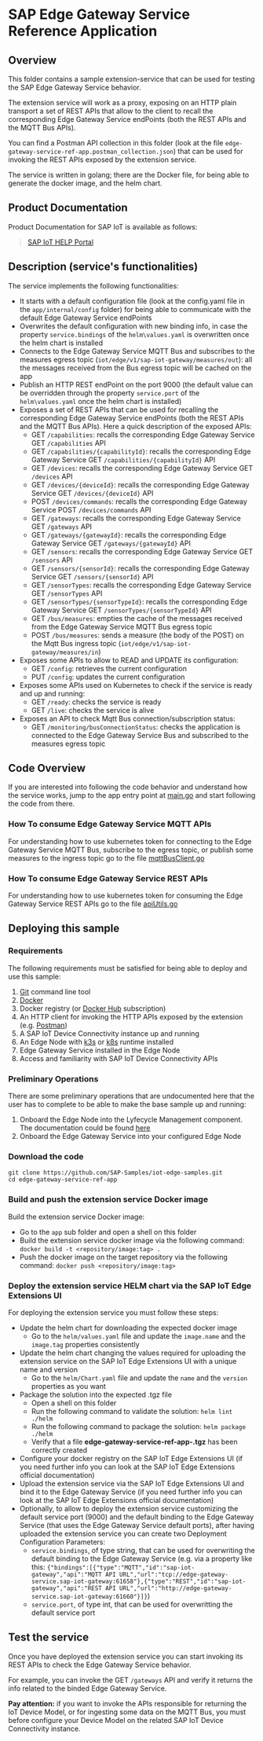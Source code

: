 # SAP Edge Gateway Service Reference Application

## Overview
This folder contains a sample extension-service that can be used for testing the SAP Edge Gateway Service behavior.

The extension service will work as a proxy, exposing on an HTTP plain transport a set of REST APIs that allow to the client to recall the corresponding Edge Gateway Service endPoints (both the REST APIs and the MQTT Bus APIs).

You can find a Postman API collection in this folder (look at the file `edge-gateway-service-ref-app.postman_collection.json`) that can be used for invoking the REST APIs exposed by the extension service.

The service is written in golang; there are the Docker file, for being able to generate the docker image, and the helm chart.

## Product Documentation
Product Documentation for SAP IoT is available as follows:
>[SAP IoT HELP Portal](https://help.sap.com/viewer/p/SAP_IoT)

## Description (service's functionalities)
The service implements the following functionalities:
* It starts with a default configuration file (look at the config.yaml file in the `app/internal/config` folder) for being able to communicate with the default Edge Gateway Service endPoints
* Overwrites the default configuration with new binding info, in case the property `service.bindings` of the `helm\values.yaml` is overwritten once the helm chart is installed
* Connects to the Edge Gateway Service MQTT Bus and subscribes to the measures egress topic (`iot/edge/v1/sap-iot-gateway/measures/out`): all the messages received from the Bus egress topic will be cached on the app
* Publish an HTTP REST endPoint on the port 9000 (the default value can be overridden through the property `service.port` of the `helm\values.yaml` once the helm chart is installed)
* Exposes a set of REST APIs that can be used for recalling the corresponding Edge Gateway Service endPoints (both the REST APIs and the MQTT Bus APIs). Here a quick description of the exposed APIs:
  * GET `/capabilities`: recalls the corresponding Edge Gateway Service GET `/capabilities` API
  * GET `/capabilities/{capabilityId}`: recalls the corresponding Edge Gateway Service GET `/capabilities/{capabilityId}` API
  * GET `/devices`: recalls the corresponding Edge Gateway Service GET `/devices` API
  * GET `/devices/{deviceId}`: recalls the corresponding Edge Gateway Service GET `/devices/{deviceId}` API
  * POST `/devices/commands`: recalls the corresponding Edge Gateway Service POST `/devices/commands` API
  * GET `/gateways`: recalls the corresponding Edge Gateway Service GET `/gateways` API
  * GET `/gateways/{gatewayId}`: recalls the corresponding Edge Gateway Service GET `/gateways/{gatewayId}` API
  * GET `/sensors`: recalls the corresponding Edge Gateway Service GET `/sensors` API
  * GET `/sensors/{sensorId}`: recalls the corresponding Edge Gateway Service GET `/sensors/{sensorId}` API
  * GET `/sensorTypes`: recalls the corresponding Edge Gateway Service GET `/sensorTypes` API
  * GET `/sensorTypes/{sensorTypeId}`: recalls the corresponding Edge Gateway Service GET `/sensorTypes/{sensorTypeId}` API
  * GET `/bus/measures`: empties the cache of the messages received from the Edge Gateway Service MQTT Bus egress topic
  * POST `/bus/measures`: sends a measure (the body of the POST) on the Mqtt Bus ingress topic (`iot/edge/v1/sap-iot-gateway/measures/in`)
* Exposes some APIs to allow to READ and UPDATE its configuration:
  * GET `/config`: retrieves the current configuration
  * PUT `/config`: updates the current configuration
* Exposes some APIs used on Kubernetes to check if the service is ready and up and running:
  * GET `/ready`: checks the service is ready
  * GET `/live`: checks the service is alive
* Exposes an API to check Mqtt Bus connection/subscription status:
  * GET `/monitoring/busConnectionStatus`: checks the application is connected to the Edge Gateway Service Bus and subscribed to the measures egress topic

## Code Overview
If you are interested into following the code behavior and understand how the service works, jump to the app entry point at [main.go](app/cmd/main.go) and start following the code from there.

### How To consume Edge Gateway Service MQTT APIs
For understanding how to use kubernetes token for connecting to the Edge Gateway Service MQTT Bus, subscribe to the egress topic, or publish some measures to the ingress topic go to the file [mqttBusClient.go](app/internal/apis/mqttBusClient.go)

### How To consume Edge Gateway Service REST APIs
For understanding how to use kubernetes token for consuming the Edge Gateway Service REST APIs go to the file [apiUtils.go](app/internal/apis/apiUtils.go)

## Deploying this sample

### Requirements
The following requirements must be satisfied for being able to deploy and use this sample:
1. [Git](https://git-scm.com/downloads) command line tool
2. [Docker](https://www.docker.com)
3. Docker registry (or [Docker Hub](https://hub.docker.com) subscription)
4. An HTTP client for invoking the HTTP APIs exposed by the extension (e.g. [Postman](https://www.postman.com))
5. A SAP IoT Device Connectivity instance up and running
6. An Edge Node with [k3s](https://k3s.io/) or [k8s](https://kubernetes.io/) runtime installed
7. Edge Gateway Service installed in the Edge Node
8. Access and familiarity with SAP IoT Device Connectivity APIs

### Preliminary Operations
There are some preliminary operations that are undocumented here that the user has to complete to be able to make the base sample up and running:
1. Onboard the Edge Node into the Lyfecycle Management component. The documentation could be found [here](https://help.sap.com/viewer/9d5719aae5aa4d479083253ba79c23f9/SHIP/en-US/0a222b9c99d94f56abdcfe27f5be0afa.html)
2. Onboard the Edge Gateway Service into your configured Edge Node

### Download the code
```
git clone https://github.com/SAP-Samples/iot-edge-samples.git
cd edge-gateway-service-ref-app
```

### Build and push the extension service Docker image
Build the extension service Docker image:
* Go to the `app` sub folder and open a shell on this folder
* Build the extension service docker image via the following command: `docker build -t <repository/image:tag> .`
* Push the docker image on the target repository via the following command: `docker push <repository/image:tag>`

### Deploy the extension service HELM chart via the SAP IoT Edge Extensions UI
For deploying the extension service you must follow these steps:
* Update the helm chart for downloading the expected docker image
  * Go to the `helm/values.yaml` file and update the `image.name` and the `image.tag` properties consistently
* Update the helm chart changing the values required for uploading the extension service on the SAP IoT Edge Extensions UI with a unique name and version
  * Go to the `helm/Chart.yaml` file and update the `name` and the `version` properties as you want
* Package the solution into the expected .tgz file
  * Open a shell on this folder
  * Run the following command to validate the solution: `helm lint ./helm`
  * Run the following command to package the solution: `helm package ./helm`
  * Verify that a file **edge-gateway-service-ref-app-<VERSION>.tgz** has been correctly created
* Configure your docker registry on the SAP IoT Edge Extensions UI (if you need further info you can look at the SAP IoT Edge Extensions official documentation)
* Upload the extension service via the SAP IoT Edge Extensions UI and bind it to the Edge Gateway Service (if you need further info you can look at the SAP IoT Edge Extensions official documentation)
* Optionally, to allow to deploy the extension service customizing the default service port (9000) and the default binding to the Edge Gateway Service (that uses the Edge Gateway Service default ports), after having uploaded the extension service you can create two Deployment Configuration Parameters:
  * `service.bindings`, of type string, that can be used for overwriting the default binding to the Edge Gateway Service (e.g. via a property like this: `{"bindings":[{"type":"MQTT","id":"sap-iot-gateway","api":"MQTT API URL","url":"tcp://edge-gateway-service.sap-iot-gateway:61658"},{"type":"REST","id":"sap-iot-gateway","api":"REST API URL","url":"http://edge-gateway-service.sap-iot-gateway:61660"}]}`)
  * `service.port`, of type int, that can be used for overwritting the default service port

## Test the service
Once you have deployed the extension service you can start invoking its REST APIs to check the Edge Gateway Service behavior.

For example, you can invoke the GET `/gateways` API and verify it returns the info related to the binded Edge Gateway Service.

**Pay attention:** if you want to invoke the APIs responsible for returning the IoT Device Model, or for ingesting some data on the MQTT Bus, you must before configure your Device Model on the related SAP IoT Device Connectivity instance.
